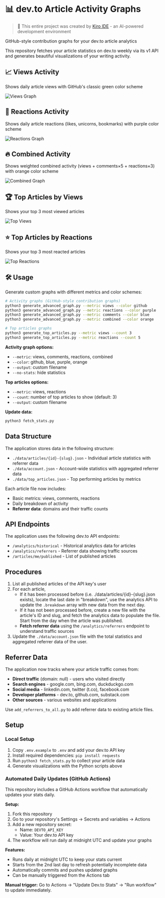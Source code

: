 # 📊 dev.to Article Activity Graphs

> 🤖 This entire project was created by [Kiro IDE](https://kiro.dev/) - an AI-powered development environment

GitHub-style contribution graphs for your dev.to article analytics

This repository fetches your article statistics on dev.to weekly via its v1 API and generates beautiful visualizations of your writing activity.

## 📈 Views Activity
Shows daily article views with GitHub's classic green color scheme

![Views Graph](graphs/devto_views_graph.svg)

## 💜 Reactions Activity
Shows daily article reactions (likes, unicorns, bookmarks) with purple color scheme

![Reactions Graph](graphs/devto_reactions_graph.svg)

## 🔥 Combined Activity
Shows weighted combined activity (views + comments×5 + reactions×3) with orange color scheme

![Combined Graph](graphs/devto_combined_graph.svg)

## 🏆 Top Articles by Views
Shows your top 3 most viewed articles

![Top Views](graphs/top_3_views.svg)

## ⭐ Top Articles by Reactions
Shows your top 3 most reacted articles

![Top Reactions](graphs/top_3_reactions.svg)

## 🛠 Usage

Generate custom graphs with different metrics and color schemes:

```bash
# Activity graphs (GitHub-style contribution graphs)
python3 generate_advanced_graph.py --metric views --color github
python3 generate_advanced_graph.py --metric reactions --color purple
python3 generate_advanced_graph.py --metric comments --color blue
python3 generate_advanced_graph.py --metric combined --color orange

# Top articles graphs
python3 generate_top_articles.py --metric views --count 3
python3 generate_top_articles.py --metric reactions --count 5
```

**Activity graph options:**
- `--metric`: views, comments, reactions, combined
- `--color`: github, blue, purple, orange
- `--output`: custom filename
- `--no-stats`: hide statistics

**Top articles options:**
- `--metric`: views, reactions
- `--count`: number of top articles to show (default: 3)
- `--output`: custom filename

**Update data:**
```bash
python3 fetch_stats.py
```

## Data Structure

The application stores data in the following structure:
- `./data/articles/{id}-{slug}.json` - Individual article statistics with referrer data
- `./data/account.json` - Account-wide statistics with aggregated referrer data
- `./data/top_articles.json` - Top performing articles by metrics

Each article file now includes:
- Basic metrics: views, comments, reactions
- Daily breakdown of activity
- **Referrer data**: domains and their traffic counts

## API Endpoints

The application uses the following dev.to API endpoints:
- `/analytics/historical` - Historical analytics data for articles
- `/analytics/referrers` - Referrer data showing traffic sources
- `/articles/me/published` - List of published articles

## Procedures

1. List all published articles of the API key's user
2. For each article,
   - If it has been processed before (i.e. ./data/articles/{id}-{slug}.json exists), locate the last date in "breakdown", use the analytics API to update the `.breakdown` array with new data from the next day.
   - If it has not been processed before, create a new file with the article's ID and slug, and fetch the analytics data to populate the file. Start from the day when the article was published.
   - **Fetch referrer data** using the `/analytics/referrers` endpoint to understand traffic sources
3. Update the `./data/account.json` file with the total statistics and aggregated referrer data of the user.

## Referrer Data

The application now tracks where your article traffic comes from:
- **Direct traffic** (domain: null) - users who visited directly
- **Search engines** - google.com, bing.com, duckduckgo.com
- **Social media** - linkedin.com, twitter (t.co), facebook.com
- **Developer platforms** - dev.to, github.com, substack.com
- **Other sources** - various websites and applications

Use `add_referrers_to_all.py` to add referrer data to existing article files.

## Setup

### Local Setup
1. Copy `.env.example` to `.env` and add your dev.to API key
2. Install required dependencies: `pip install requests`
3. Run `python3 fetch_stats.py` to collect your article data
4. Generate visualizations with the Python scripts above

### Automated Daily Updates (GitHub Actions)

This repository includes a GitHub Actions workflow that automatically updates your stats daily.

**Setup:**
1. Fork this repository
2. Go to your repository's Settings → Secrets and variables → Actions
3. Add a new repository secret:
   - Name: `DEVTO_API_KEY`
   - Value: Your dev.to API key
4. The workflow will run daily at midnight UTC and update your graphs

**Features:**
- Runs daily at midnight UTC to keep your stats current
- Starts from the 2nd last day to refresh potentially incomplete data
- Automatically commits and pushes updated graphs
- Can be manually triggered from the Actions tab

**Manual trigger:**
Go to Actions → "Update Dev.to Stats" → "Run workflow" to update immediately.